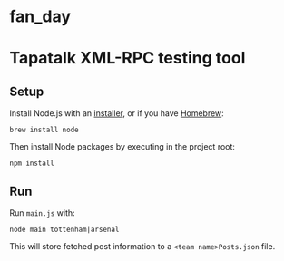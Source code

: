 fan_day
=======

# Tapatalk XML-RPC testing tool

## Setup

Install Node.js with an [installer](http://nodejs.org/download), or if you have [Homebrew](http://brew.sh/):

```
brew install node
```

Then install Node packages by executing in the project root:

```
npm install
```

## Run

Run `main.js` with:

```
node main tottenham|arsenal
```

This will store fetched post information to a `<team name>Posts.json` file.
